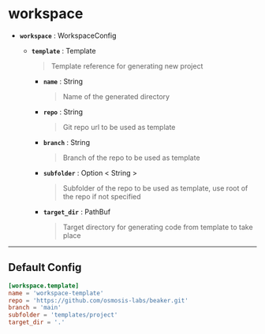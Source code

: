 # workspace

* **`workspace`** : WorkspaceConfig  
  
   > 
  
  * **`template`** : Template  
    
     > 
     > Template reference for generating new project  
     > 
    
    * **`name`** : String  
      
       > 
       > Name of the generated directory  
       > 
      
      
    
    * **`repo`** : String  
      
       > 
       > Git repo url to be used as template  
       > 
      
      
    
    * **`branch`** : String  
      
       > 
       > Branch of the repo to be used as template  
       > 
      
      
    
    * **`subfolder`** : Option < String >  
      
       > 
       > Subfolder of the repo to be used as template, use root of the repo if not specified  
       > 
      
      
    
    * **`target_dir`** : PathBuf  
      
       > 
       > Target directory for generating code from template to take place  
       > 
      
      

---

## Default Config

```toml
[workspace.template]
name = 'workspace-template'
repo = 'https://github.com/osmosis-labs/beaker.git'
branch = 'main'
subfolder = 'templates/project'
target_dir = '.'
```